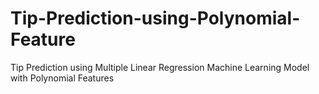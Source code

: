 # Tip-Prediction-using-Polynomial-Feature
Tip Prediction using Multiple Linear Regression Machine Learning Model with Polynomial Features
